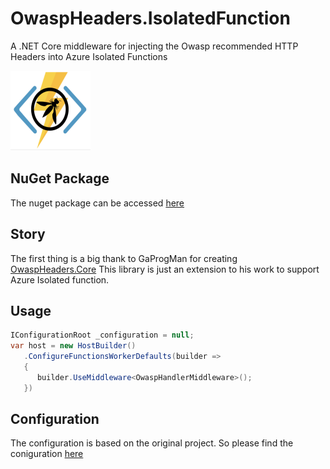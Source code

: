 # OwaspHeaders.IsolatedFunction
A .NET Core middleware for injecting the Owasp recommended HTTP Headers into Azure Isolated Functions

![](images/OwaspAzureFuncIcon.png)

## NuGet Package
The nuget package can be accessed [here](https://www.nuget.org/packages/OwaspHeaders.IsolatedFunction/1.1.0)

## Story
The first thing is a big thank to GaProgMan for creating [OwaspHeaders.Core](https://github.com/GaProgMan/OwaspHeaders.Core)
This library is just an extension to his work to support Azure Isolated 
function.

## Usage
```c#
IConfigurationRoot _configuration = null;
var host = new HostBuilder()
   .ConfigureFunctionsWorkerDefaults(builder =>
   {
      builder.UseMiddleware<OwaspHandlerMiddleware>();
   })
```

## Configuration
The configuration is based on the original project. 
So please find the coniguration [here](https://github.com/GaProgMan/OwaspHeaders.Core/blob/master/README.md#configuration)